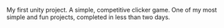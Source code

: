 My first unity project.
A simple, competitive clicker game.
One of my most simple and fun projects, completed in less than two days.
